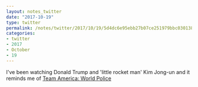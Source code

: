 ```yaml
---
layout: notes_twitter
date: "2017-10-19"
type: twitter
permalink: /notes/twitter/2017/10/19/5d4dc6e95ebb27b07ce251979bbc030138378588.html
categories:
- twitter
- 2017
- October
- 19
---
```

I've been watching Donald Trump and 'little rocket man' Kim Jong-un and it reminds me of [Team America: World Police](https://en.wikipedia.org/wiki/Team_America:_World_Police)
